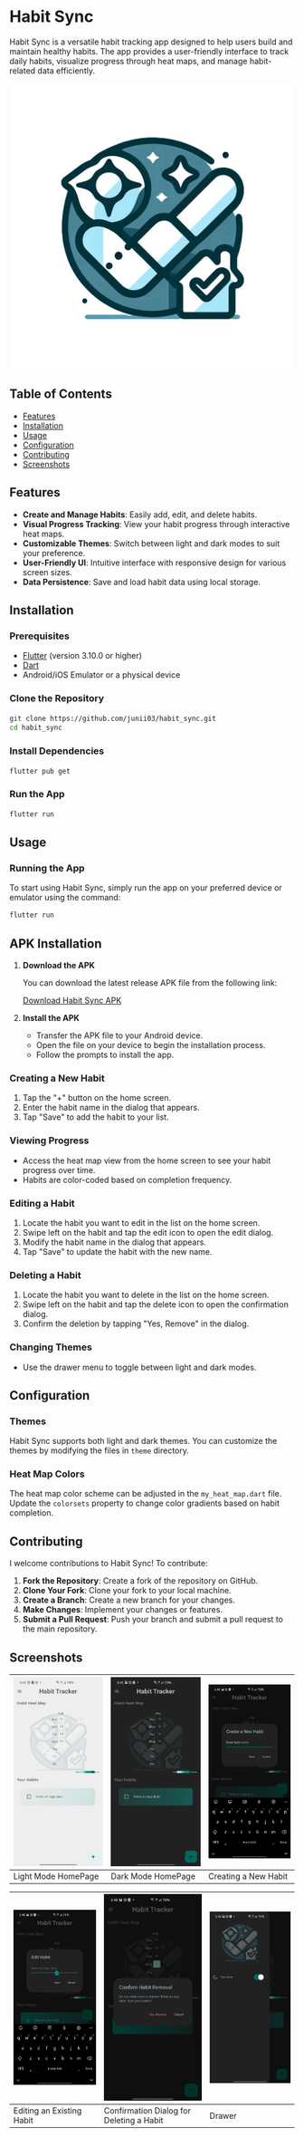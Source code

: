 # Habit Sync

Habit Sync is a versatile habit tracking app designed to help users build and maintain healthy habits. The app provides a user-friendly interface to track daily habits, visualize progress through heat maps, and manage habit-related data efficiently.

![Logo](assets/logo.png)



## Table of Contents

- [Features](#features)
- [Installation](#installation)
- [Usage](#usage)
- [Configuration](#configuration)
- [Contributing](#contributing)
- [Screenshots](#screenshots)


## Features

- **Create and Manage Habits**: Easily add, edit, and delete habits.
- **Visual Progress Tracking**: View your habit progress through interactive heat maps.
- **Customizable Themes**: Switch between light and dark modes to suit your preference.
- **User-Friendly UI**: Intuitive interface with responsive design for various screen sizes.
- **Data Persistence**: Save and load habit data using local storage.

## Installation

### Prerequisites

- [Flutter](https://flutter.dev/docs/get-started/install) (version 3.10.0 or higher)
- [Dart](https://dart.dev/get-dart)
- Android/iOS Emulator or a physical device


### Clone the Repository

```bash
git clone https://github.com/junii03/habit_sync.git
cd habit_sync
```

### Install Dependencies

```bash
flutter pub get
```

### Run the App

```bash
flutter run
```

## Usage

### Running the App

To start using Habit Sync, simply run the app on your preferred device or emulator using the command:

```bash
flutter run
```

## APK Installation
1. **Download the APK**

   You can download the latest release APK file from the following link:

   [Download Habit Sync APK](https://example.com/path-to-your-apk-file)

2. **Install the APK**

    - Transfer the APK file to your Android device.
    - Open the file on your device to begin the installation process.
    - Follow the prompts to install the app.

### Creating a New Habit

1. Tap the "+" button on the home screen.
2. Enter the habit name in the dialog that appears.
3. Tap "Save" to add the habit to your list.

### Viewing Progress

- Access the heat map view from the home screen to see your habit progress over time.
- Habits are color-coded based on completion frequency.

### Editing a Habit

1. Locate the habit you want to edit in the list on the home screen.
2. Swipe left on the habit and tap the edit icon to open the edit dialog.
3. Modify the habit name in the dialog that appears.
4. Tap "Save" to update the habit with the new name.

### Deleting a Habit

1. Locate the habit you want to delete in the list on the home screen.
2. Swipe left on the habit and tap the delete icon to open the confirmation dialog.
3. Confirm the deletion by tapping "Yes, Remove" in the dialog.


### Changing Themes

- Use the drawer menu to toggle between light and dark modes.

## Configuration

### Themes

Habit Sync supports both light and dark themes. You can customize the themes by modifying the files in `theme` directory.

### Heat Map Colors

The heat map color scheme can be adjusted in the `my_heat_map.dart` file. Update the `colorsets` property to change color gradients based on habit completion.

## Contributing

I welcome contributions to Habit Sync! To contribute:

1. **Fork the Repository**: Create a fork of the repository on GitHub.
2. **Clone Your Fork**: Clone your fork to your local machine.
3. **Create a Branch**: Create a new branch for your changes.
4. **Make Changes**: Implement your changes or features.
5. **Submit a Pull Request**: Push your branch and submit a pull request to the main repository.


## Screenshots

| ![Light Mode Screenshot](assets/Screenshots/light_home.png) | ![Dark Mode Screenshot](assets/Screenshots/dark_home.png) | ![Create Habit Screenshot](assets/Screenshots/create_new_habit.png) |
|-------------------------------------------------------------|-----------------------------------------------------------|---------------------------------------------------------------------|
| Light Mode HomePage                                         | Dark Mode HomePage                                        | Creating a New Habit                                                |

| ![Edit Note Screenshot](assets/Screenshots/edit_habit.png) | ![Delete Confirmation Screenshot](assets/Screenshots/delete_habit.png) | ![Drawer Screenshot](assets/Screenshots/drawer.png) | 
|------------------------------------------------------------|------------------------------------------------------------------------|-----------------------------------------------------|
| Editing an Existing Habit                                  | Confirmation Dialog for Deleting a Habit                               | Drawer                                              |







